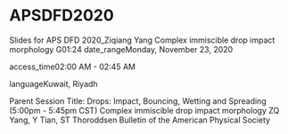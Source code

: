# APSDFD2020
Slides for APS DFD 2020_Ziqiang Yang
Complex immiscible drop impact morphology
G01:24
date_rangeMonday, November 23, 2020

access_time02:00 AM - 02:45 AM

languageKuwait, Riyadh

Parent Session Title:
Drops: Impact, Bouncing, Wetting and Spreading (5:00pm - 5:45pm CST)
Complex immiscible drop impact morphology
ZQ Yang, Y Tian, ST Thoroddsen
Bulletin of the American Physical Society
